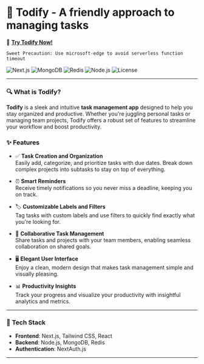 # 🌟 **Todify** - A friendly approach to managing tasks

🚀 [**Try Todify Now!**](https://todify-eta.vercel.app)

`Sweet Precaution: Use microsoft-edge to avoid serverless function timeout`

![Next.js](https://img.shields.io/badge/Next.js-12.1-blue.svg) ![MongoDB](https://img.shields.io/badge/MongoDB-4.4-green.svg) ![Redis](https://img.shields.io/badge/Redis-6.2-red.svg) ![Node.js](https://img.shields.io/badge/Node.js-14.x-brightgreen.svg) ![License](https://img.shields.io/badge/license-MIT-blue.svg)

---

### 🔍 **What is Todify?**

**Todify** is a sleek and intuitive **task management app** designed to help you stay organized and productive. Whether you're juggling personal tasks or managing team projects, Todify offers a robust set of features to streamline your workflow and boost productivity.

### ✨ **Features**

- ✅ **Task Creation and Organization**  
  Easily add, categorize, and prioritize tasks with due dates. Break down complex projects into subtasks to stay on top of everything.

- ⏰ **Smart Reminders**  
  Receive timely notifications so you never miss a deadline, keeping you on track.

- 🏷️ **Customizable Labels and Filters**  
  Tag tasks with custom labels and use filters to quickly find exactly what you're looking for.

- 👥 **Collaborative Task Management**  
  Share tasks and projects with your team members, enabling seamless collaboration on shared goals.

- 🖥️ **Elegant User Interface**  
  Enjoy a clean, modern design that makes task management simple and visually pleasing.

- 📊 **Productivity Insights**  
  Track your progress and visualize your productivity with insightful analytics and metrics.

---

### 🔧 **Tech Stack**
- **Frontend**: Next.js, Tailwind CSS, React
- **Backend**: Node.js, MongoDB, Redis
- **Authentication**: NextAuth.js

---


